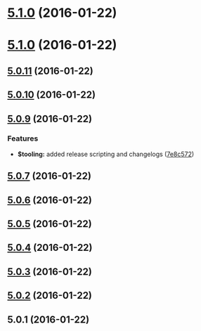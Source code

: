 <a name="5.1.0"></a>
# [5.1.0](https://github.com/dstack/BootSwatchr/compare/5.1.0...v5.1.0) (2016-01-22)




<a name="5.1.0"></a>
# [5.1.0](https://github.com/dstack/BootSwatchr/compare/5.0.11...5.1.0) (2016-01-22)




<a name="5.0.11"></a>
## [5.0.11](https://github.com/dstack/BootSwatchr/compare/5.0.10...5.0.11) (2016-01-22)




<a name="5.0.10"></a>
## [5.0.10](https://github.com/dstack/BootSwatchr/compare/5.0.9...5.0.10) (2016-01-22)




<a name="5.0.9"></a>
## [5.0.9](https://github.com/dstack/BootSwatchr/compare/5.0.7...5.0.9) (2016-01-22)


### Features

* **$tooling:** added release scripting and changelogs ([7e8c572](https://github.com/dstack/BootSwatchr/commit/7e8c572))



<a name="5.0.7"></a>
## [5.0.7](https://github.com/dstack/BootSwatchr/compare/5.0.6...5.0.7) (2016-01-22)




<a name="5.0.6"></a>
## [5.0.6](https://github.com/dstack/BootSwatchr/compare/5.0.5...5.0.6) (2016-01-22)




<a name="5.0.5"></a>
## [5.0.5](https://github.com/dstack/BootSwatchr/compare/5.0.4...5.0.5) (2016-01-22)




<a name="5.0.4"></a>
## [5.0.4](https://github.com/dstack/BootSwatchr/compare/5.0.3...5.0.4) (2016-01-22)




<a name="5.0.3"></a>
## [5.0.3](https://github.com/dstack/BootSwatchr/compare/5.0.2...5.0.3) (2016-01-22)




<a name="5.0.2"></a>
## [5.0.2](https://github.com/dstack/BootSwatchr/compare/5.0.1...5.0.2) (2016-01-22)




<a name="5.0.1"></a>
## 5.0.1 (2016-01-22)




